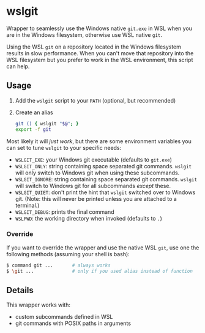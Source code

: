 # wslgit

Wrapper to seamlessly use the Windows native `git.exe` in WSL when you are in the Windows filesystem, otherwise use WSL native `git`.

Using the WSL `git` on a repository located in the Windows filesystem results in slow performance. When you can't move that repository into the WSL filesystem but you prefer to work in the WSL environment, this script can help.

## Usage

1. Add the `wslgit` script to your `PATH` (optional, but recommended)
2. Create an alias

   ```bash
   git () { wslgit "$@"; }
   export -f git
   ```

Most likely it will *just work*, but there are some environment variables you can set to tune `wslgit` to your specific needs:

* `WSLGIT_EXE`: your Windows git executable (defaults to `git.exe`)
* `WSLGIT_ONLY`: string containing space separated git commands. `wslgit` will only switch to Windows git when using these subcommands.
* `WSLGIT_IGNORE`: string containing space separated git commands. `wslgit` will switch to Windows git for all subcommands *except* these.
* `WSLGIT_QUIET`: don't print the hint that `wslgit` switched over to Windows git. (Note: this will never be printed unless you are attached to a terminal.)
* `WSLGIT_DEBUG`: prints the final command
* `WSLPWD`: the working directory when invoked (defaults to `.`)

### Override

If you want to override the wrapper and use the native WSL `git`, use one the following methods (assuming your shell is bash):

```bash
$ command git ...       # always works
$ \git ...              # only if you used alias instead of function
```

## Details

This wrapper works with:

* custom subcommands defined in WSL
* git commands with POSIX paths in arguments
